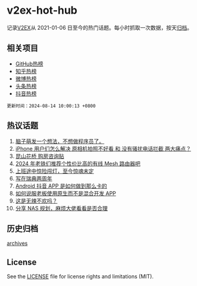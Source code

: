 # v2ex-hot-hub

 记录[V2EX](https://www.v2ex.com/)从 2021-01-06 日至今的热门话题。每小时抓取一次数据，按天[归档](archives)。
 
 ## 相关项目

- [GitHub热榜](https://github.com/lonnyzhang423/github-hot-hub)
- [知乎热榜](https://github.com/lonnyzhang423/zhihu-hot-hub)
- [微博热榜](https://github.com/lonnyzhang423/weibo-hot-hub)
- [头条热榜](https://github.com/lonnyzhang423/toutiao-hot-hub)
- [抖音热榜](https://github.com/lonnyzhang423/douyin-hot-hub)


 `更新时间：2024-08-14 10:00:13 +0800`

## 热议话题

1. [脑子萌发一个想法，不想做程序员了。](https://www.v2ex.com/t/1064615)
1. [iPhone 用户们怎么解决 原相机拍照不好看 和 没有骚扰电话拦截 两大痛点？](https://www.v2ex.com/t/1064574)
1. [昆山花桥 购房咨询贴](https://www.v2ex.com/t/1064563)
1. [2024 年老铁们推荐个性价比高的有线 Mesh 路由器吧](https://www.v2ex.com/t/1064609)
1. [上班途中惊险闯灯，至今惊魂未定](https://www.v2ex.com/t/1064602)
1. [写在瑞典两周年](https://www.v2ex.com/t/1064758)
1. [Android 抖音 APP 是如何做到那么卡的](https://www.v2ex.com/t/1064618)
1. [如何说服老板使用原生而不是混合开发 APP](https://www.v2ex.com/t/1064722)
1. [这是无辣不欢吗？](https://www.v2ex.com/t/1064670)
1. [分享 NAS 规划，麻烦大佬看看是否合理](https://www.v2ex.com/t/1064625)

## 历史归档

[archives](archives)

## License

See the [LICENSE](LICENSE) file for license rights and limitations (MIT).
